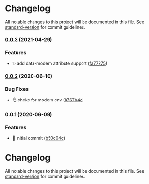 # Changelog

All notable changes to this project will be documented in this file. See [standard-version](https://github.com/conventional-changelog/standard-version) for commit guidelines.

### [0.0.3](https://github.com/epicagency/vapper-configer-modern/compare/v0.0.2...v0.0.3) (2021-04-29)

### Features

- :sparkles: add data-modern attribute support ([fa77275](https://github.com/epicagency/vapper-configer-modern/commit/fa7727593d1ca4849629d3f0005c6d67728d4d18))

### [0.0.2](https://github.com/epicagency/vapper-configer-modern/compare/v0.0.1...v0.0.2) (2020-06-10)

### Bug Fixes

- :ok_hand: chekc for modern env ([8767b4c](https://github.com/epicagency/vapper-configer-modern/commit/8767b4c1cf50f5b64dfc5d35d37c8e314220dbdb))

### 0.0.1 (2020-06-09)

### Features

- :tada: initial commit ([b50c04c](https://github.com/epicagency/vapper-configer-modern/commit/b50c04c6e26c3938c33fe1e9c877037186e084cd))

# Changelog

All notable changes to this project will be documented in this file. See [standard-version](https://github.com/conventional-changelog/standard-version) for commit guidelines.
